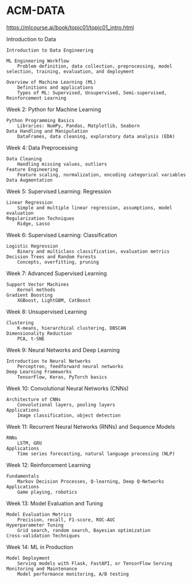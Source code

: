 # ACM-DATA

<https://mlcourse.ai/book/topic01/topic01_intro.html>

Introduction to Data

    Introduction to Data Engineering
    
    ML Engineering Workflow
        Problem definition, data collection, preprocessing, model selection, training, evaluation, and deployment

    Overview of Machine Learning (ML)
        Definitions and applications
        Types of ML: Supervised, Unsupervised, Semi-supervised, Reinforcement Learning

Week 2: Python for Machine Learning

    Python Programming Basics
        Libraries: NumPy, Pandas, Matplotlib, Seaborn
    Data Handling and Manipulation
        DataFrames, data cleaning, exploratory data analysis (EDA)

Week 4: Data Preprocessing

    Data Cleaning
        Handling missing values, outliers
    Feature Engineering
        Feature scaling, normalization, encoding categorical variables
    Data Augmentation

Week 5: Supervised Learning: Regression

    Linear Regression
        Simple and multiple linear regression, assumptions, model evaluation
    Regularization Techniques
        Ridge, Lasso

Week 6: Supervised Learning: Classification

    Logistic Regression
        Binary and multiclass classification, evaluation metrics
    Decision Trees and Random Forests
        Concepts, overfitting, pruning

Week 7: Advanced Supervised Learning

    Support Vector Machines
        Kernel methods
    Gradient Boosting
        XGBoost, LightGBM, CatBoost

Week 8: Unsupervised Learning

    Clustering
        K-means, hierarchical clustering, DBSCAN
    Dimensionality Reduction
        PCA, t-SNE

Week 9: Neural Networks and Deep Learning

    Introduction to Neural Networks
        Perceptron, feedforward neural networks
    Deep Learning Frameworks
        TensorFlow, Keras, PyTorch basics

Week 10: Convolutional Neural Networks (CNNs)

    Architecture of CNNs
        Convolutional layers, pooling layers
    Applications
        Image classification, object detection

Week 11: Recurrent Neural Networks (RNNs) and Sequence Models

    RNNs
        LSTM, GRU
    Applications
        Time series forecasting, natural language processing (NLP)

Week 12: Reinforcement Learning

    Fundamentals
        Markov Decision Processes, Q-learning, Deep Q-Networks
    Applications
        Game playing, robotics

Week 13: Model Evaluation and Tuning

    Model Evaluation Metrics
        Precision, recall, F1-score, ROC-AUC
    Hyperparameter Tuning
        Grid search, random search, Bayesian optimization
    Cross-validation Techniques

Week 14: ML in Production

    Model Deployment
        Serving models with Flask, FastAPI, or TensorFlow Serving
    Monitoring and Maintenance
        Model performance monitoring, A/B testing
